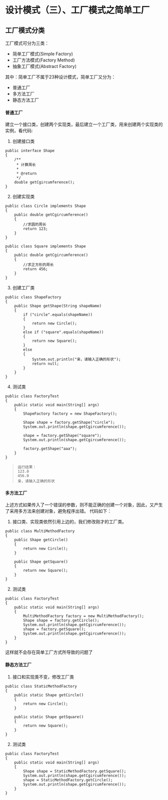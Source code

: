 # 设计模式（三）、工厂模式之简单工厂
## 工厂模式分类
工厂模式可分为三类：
* 简单工厂模式(Simple Factory)
* 工厂方法模式(Factory Method)
* 抽象工厂模式(Abstract Factory)

其中：简单工厂不属于23种设计模式，简单工厂又分为：
* 普通工厂
* 多方法工厂
* 静态方法工厂

#### 普通工厂
建立一个接口类，创建两个实现类，最后建立一个工厂类，用来创建两个实现类的实例，看代码:

1. 创建接口类
```
public interface Shape
{
    /**
     * 计算周长
     * 
     * @return
     */
    double getCgircumference();
}
```
2. 创建实现类
```
public class Circle implements Shape
{
    public double getCgircumference()
    {
        //求圆的周长
        return 123;
    }
}
```
```
public class Square implements Shape
{
    public double getCgircumference()
    {
        //求正方形的周长
        return 456;
    }
}
```
3. 创建工厂类
```
public class ShapeFactory
{
    public Shape getShape(String shapeName)
    {
        if ("circle".equals(shapeName))
        {
            return new Circle();
        }
        else if ("square".equals(shapeName))
        {
            return new Square();
        }
        else
        {
            System.out.println("亲，请输入正确的形状");
            return null;
        }
    }
}
```
4. 测试类
```
public class FactoryTest
{
    public static void main(String[] args)
    {
        ShapeFactory factory = new ShapeFactory();

        Shape shape = factory.getShape("circle");
        System.out.println(shape.getCgircumference());

        shape = factory.getShape("square");
        System.out.println(shape.getCgircumference());

        factory.getShape("aaa");
    }
}
```
>     运行结果：
>     123.0
>     456.0
>     亲，请输入正确的形状

#### 多方法工厂

上述方式如果传入了一个错误的参数，则不能正确的创建一个对象，因此，又产生了采用多方法来创建对象，避免程序出错。
代码如下：
1. 接口类、实现类依然引用上边的，我们修改刚才的工厂类。
```
public class MultiMethodFactory
{
    public Shape getCircle()
    {
        return new Circle();
    }

    public Shape getSquare()
    {
        return new Square();
    }
}
```
2. 测试类
```
public class FactoryTest
{
    public static void main(String[] args)
    {
        MultiMethodFactory factory = new MultiMethodFactory();
        Shape shape = factory.getCircle();
        System.out.println(shape.getCgircumference());
        shape = factory.getSquare();
        System.out.println(shape.getCgircumference());
    }
}
```
这样就不会存在简单工厂方式所导致的问题了

#### 静态方法工厂

1. 接口和实现类不变，修改工厂类
```
public class StaticMethodFactory
{
    public static Shape getCircle()
    {
        return new Circle();
    }

    public static Shape getSquare()
    {
        return new Square();
    }
}
```
2. 测试类
```
public class FactoryTest
{
    public static void main(String[] args)
    {
        Shape shape = StaticMethodFactory.getSquare();
        System.out.println(shape.getCgircumference());
        shape = StaticMethodFactory.getCircle();
        System.out.println(shape.getCgircumference());
    }
}
```